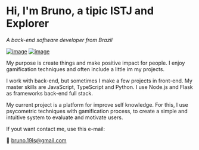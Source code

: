 # Hi, I'm Bruno, a tipic ISTJ and Explorer

*A back-end software developer from Brazil*

[![image](https://img.shields.io/badge/LinkedIn-0077B5?style=for-the-badge&logo=linkedin&logoColor=white)](https://www.linkedin.com/in/bruno-santos/)
[![image](https://img.shields.io/badge/Instagram-E4405F?style=for-the-badge&logo=instagram&logoColor=white)](https://www.instagram.com/brunopksantos/)

My purpose is create things and make positive impact for people. I enjoy gamification techniques and often include a little im my projects.

I work with back-end, but sometimes I make a few projects in front-end. My master skills are JavaScript, TypeScript and Python. I use Node.js and Flask as frameworks back-end full stack.

My current project is a platform for improve self knowledge. For this, I use psycometric techniques with gamification process, to create a simple and intuitive system to evaluate and motivate users.

If yout want contact me, use this e-mail:

:email: bruno.19ls@gmail.com
